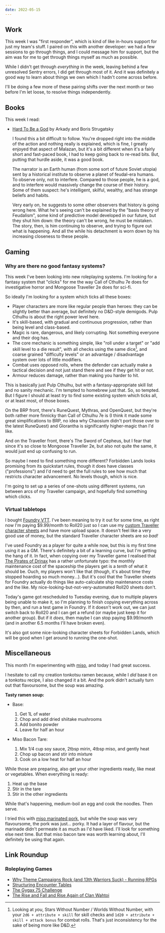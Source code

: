 ```yaml
---
date: 2022-05-15
---
```


## Work

This week I was "first responder", which is kind of like in-hours
support for just my team's stuff.  I paired on this with another
developer: we had a few sessions to go through things, and I could
message him for support, but the aim was for me to get through things
myself as much as possible.

While I didn't get through *everything* in the week, leaving behind a
few unresolved Sentry errors, I did get through most of it.  And it
was definitely a good way to learn about things we own which I hadn't
come across before.

I'll be doing a few more of these pairing shifts over the next month
or two before I'm let loose, to resolve things independently.


## Books

This week I read:

- [Hard To Be a God][] by Arkady and Boris Strugatsky

  I found this a bit difficult to follow.  You're dropped right into
  the middle of the action and nothing really is explained, which is
  fine, I greatly enjoyed that aspect of Malazan, but it's a bit
  different when it's a fairly short and fast-paced book, I had to
  keep going back to re-read bits.  But, putting that hurdle aside, it
  was a good book.

  The narrator is an Earth human (from some sort of future Soviet
  utopia) sent by a historical institute to observe a planet of
  feudal-era humans.  To observe only, not to interfere.  Compared to
  those people, he is a god, and to interfere would massively change
  the course of their history.  Some of them suspect: he's
  intelligent, skilful, wealthy, and has strange beliefs and habits.

  Very early on, he suggests to some other observers that history is
  going wrong here.  What he's seeing can't be explained by the "basis
  theory of Feudalism", some kind of predictive model developed in our
  future, but they shut him down: the theory can't be wrong, he must
  be mistaken.  The story, then, is him continuing to observe, and
  trying to figure out what is happening.  And all the while his
  detachment is worn down by his increasing closeness to these people.

[Hard To Be a God]: https://en.wikipedia.org/wiki/Hard_to_Be_a_God


## Gaming

### Why are there no good fantasy systems?

This week I've been looking into new roleplaying systems.  I'm looking
for a fantasy system that "clicks" for me the way Call of Cthulhu 7e
does for investigative horror and Mongoose Traveller 2e does for
sci-fi.

So ideally I'm looking for a system which ticks all these boxes:

- Player characters are more like regular people than heroes: they can
  be slightly better than average, but definitely no D&D-style
  demigods.  Pulp Cthulhu is about the right power level here.
- It's skill-based, with gradual and continuous progression, rather
  than being level and class-based.
- Magic is rare, dangerous, and likely corrupting.  Not something
  everyone and their dog has.
- The core mechanic is something simple, like "roll under a target" or
  "add skill level to a die result", with all checks using the same
  dice[^swnwwn], and coarse grained "difficulty levels" or an
  advantage / disadvantage system over lots of little modifiers.
- Combat uses opposed rolls, where the defender can actually make a
  tactical decision and not just stand there and see if they get hit
  or not.
- Armour reduces damage, rather than making you harder to hit.

[^swnwwn]: Looking at *you*, Stars Without Number / Worlds Without
    Number, with your `2d6 + attribute + skill` for skill checks and
    `1d20 + attribute + skill + attack bonus` for combat rolls.
    That's just inconsistency for the sake of being more like D&D.

This is basically just Pulp Cthulhu, but with a fantasy-appropriate
skill list and no sanity mechanic.  I'm tempted to homebrew just that.
So, so tempted.  But I figure I should at least *try* to find some
existing system which ticks all, or at least most, of those boxes.

On the BRP front, there's RuneQuest, Mythras, and OpenQuest, but
they're both rather more finnicky than Call of Cthulhu 7e is (I think
it made some great simplifications to BRP, no idea why Chaosium didn't
port those over to the latest RuneQuest) and Glorantha is
significantly higher-magic than I'd like.

And on the Traveller front, there's The Sword of Cepheus, but I fear
that since it's so close to Mongoose Traveller 2e, but also not quite
the same, it would just end up confusing to run.

So maybe I need to find something more different?  Forbidden Lands
looks promising from its quickstart rules, though it does have classes
("professions") and I'd need to get the full rules to see how much
that restricts character advancement.  No levels though, which is
nice.

I'm going to set up a series of one-shots using different systems, run
between arcs of my Traveller campaign, and hopefully find something
which clicks.

### Virtual tabletops

I bought [Foundry VTT][].  I've been meaning to try it out for some
time, as right now I'm paying $9.99/month to Roll20 just so I can use
my [custom Traveller character sheets][] and have more upload space.
It doesn't feel like a very good use of money, but the standard
Traveller character sheets are *so bad!*

I've used Foundry as a player for quite a while now, but this is my
first time using it as a GM.  There's definitely a bit of a learning
curve, but I'm getting the hang of it.  In fact, when copying over my
Traveller game I realised that [The Pirates of Drinax][] has a rather
unfortunate typo: the monthly maintenance cost of the spaceship the
players get is a *tenth* of what it should be.  Ouch, my players won't
like that (though, it's about time they stopped hoarding so much
money...).  But it's cool that the Traveller sheets for Foundry
actually do things like auto-calculate ship maintenance costs and the
like.  My nice-looking-but-not-very-automated Roll20 sheets don't.

Today's game got rescheduled to Tuesday evening, due to multiple
players being unable to make it, so I'm planning to finish copying
everything across by then, and run a test game in Foundry.  If it
doesn't work out, we can just switch back to Roll20 and I can get a
refund (or maybe just keep it for another group).  But if it *does*,
then maybe I can stop paying $9.99/month (and in another 6.5 months
I'll have broken even).

It's also got some nice-looking character sheets for Forbidden Lands,
which will be good when I get around to running the one-shot.

[Foundry VTT]: https://foundryvtt.com/
[custom Traveller character sheets]: https://github.com/barrucadu/roll20-character-sheets
[The Pirates of Drinax]: https://www.mongoosepublishing.com/products/the-pirates-of-drinax


## Miscellaneous

This month I'm experimenting with [miso][], and today I had great
success.

I hesitate to call my creation tonkotsu ramen because, while I *did*
base it on a tonkotsu recipe, I also changed it a bit.  And the pork
didn't actually turn out that flavoursome, but the soup was amazing.

**Tasty ramen soup:**

- Base:
   1. Get 1L of water
   2. Chop and add dried shiitake mushrooms
   3. Add bonito powder
   4. Leave for half an hour

- Miso Bacon Tare:
  1. Mix 1/4 cup soy sauce, 2tbsp mirin, 4tbsp miso, and gently heat
  2. Chop up bacon and stir into mixture
  3. Cook on a low heat for half an hour

While those are preparing, also get your other ingredients ready, like
meat or vegetables.  When everything is ready:

1. Heat up the base
2. Stir in the tare
3. Stir in the other ingredients

While that's happening, medium-boil an egg and cook the noodles.  Then
serve.

I tried this with [miso marinated pork][], but while the soup was very
flavoursome, the pork was just... porky.  It had a layer of flavour,
but the marinade didn't permeate it as much as I'd have liked.  I'll
look for something else next time.  But that miso bacon tare was worth
learning about, I'll definitely be using that again.

[miso]: https://en.wikipedia.org/wiki/Miso
[miso marinated pork]: https://japan.recipetineats.com/miso-marinated-pork-pork-misozuke/


## Link Roundup

### Roleplaying Games

- [Why Theme Campaigns Rock (and 13th Warriors Suck) - Running RPGs](https://www.youtube.com/watch?v=Zgr4pPAptK8)
- [Structuring Encounter Tables](https://www.paperspencils.com/structuring-encounter-tables/)
- [The Gygax 75 Challenge](https://rayotus.itch.io/gygax75)
- [The Rise and Fall and Rise Again of Clan Wahtoi](https://greatdungeonnorth.blogspot.com/2022/05/the-rise-and-fall-and-rise-again-of.html)
